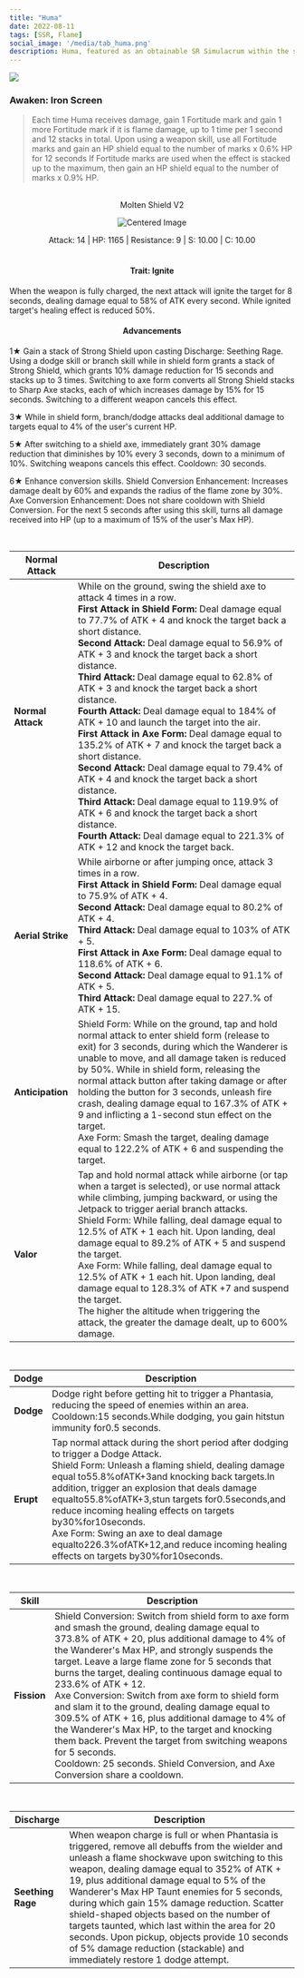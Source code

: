 ```yaml
---
title: "Huma"
date: 2022-08-11
tags: [SSR, Flame]
social_image: '/media/tab_huma.png'
description: Huma, featured as an obtainable SR Simulacrum within the simulacrum system, associated with the weapon Molten Shield V2.
---
```


![](https://i.postimg.cc/zXz0pFqp/Simulacrum-Huma-Awaken.webp)

### Awaken: Iron Screen
> Each time Huma receives damage, gain 1 Fortitude mark and gain 1 more Fortitude mark if it is flame damage, up to 1 time per 1 second and 12 stacks in total. Upon using a weapon skill, use all Fortitude marks and gain an HP shield equal to the number of marks x 0.6% HP for 12 seconds If Fortitude marks are used when the effect is stacked up to the maximum, then gain an HP shield equal to the number of marks x 0.9% HP.

</br> 

<center>
Molten Shield V2
</center>

<p align="center">
<img src="https://i.postimg.cc/Y2J1VNNQ/Icon-Weapon-Molten-Shield-V2.webp" alt="Centered Image">
</p>

<center>
Attack: 14 | HP: 1165 | Resistance: 9 | S: 10.00 | C: 10.00
</center>

</br>

<h4 style="text-align: center;">Trait: Ignite</h4>

When the weapon is fully charged, the next attack will ignite the target for 8 seconds, dealing damage equal to 58% of ATK every second. While ignited target's healing effect is reduced 50%.

<h4 style="text-align: center;"> Advancements </h4>


1★ Gain a stack of Strong Shield upon casting Discharge: Seething Rage. Using a dodge skill or branch skill while in shield form grants a stack of Strong Shield, which grants 10% damage reduction for 15 seconds and stacks up to 3 times. Switching to axe form converts all Strong Shield stacks to Sharp Axe stacks, each of which increases damage by 15% for 15 seconds. Switching to a different weapon cancels this effect.


3★ While in shield form, branch/dodge attacks deal additional damage to targets equal to 4% of the user's current HP.



5★ After switching to a shield axe, immediately grant 30% damage reduction that diminishes by 10% every 3 seconds, down to a minimum of 10%. Switching weapons cancels this effect. Cooldown: 30 seconds.

6★ Enhance conversion skills. Shield Conversion Enhancement: Increases damage dealt by 60% and expands the radius of the flame zone by 30%. Axe Conversion Enhancement: Does not share cooldown with Shield Conversion. For the next 5 seconds after using this skill, turns all damage received into HP (up to a maximum of 15% of the user's Max HP).

</br>

| Normal Attack | Description |
| --- | --- |
| **Normal Attack** | While on the ground, swing the shield axe to attack 4 times in a row. </br> **First Attack in Shield Form:** Deal damage equal to 77.7% of ATK + 4 and knock the target back a short distance. </br> **Second Attack:** Deal damage equal to 56.9% of ATK + 3 and knock the target back a short distance. </br> **Third Attack:** Deal damage equal to 62.8% of ATK + 3 and knock the target back a short distance. </br> **Fourth Attack:** Deal damage equal to 184% of ATK + 10 and launch the target into the air. </br> **First Attack in Axe Form:** Deal damage equal to 135.2% of ATK + 7 and knock the target back a short distance. </br> **Second Attack:** Deal damage equal to 79.4% of ATK + 4 and knock the target back a short distance. </br> **Third Attack:** Deal damage equal to 119.9% of ATK + 6 and knock the target back a short distance. </br> **Fourth Attack:** Deal damage equal to 221.3% of ATK + 12 and knock the target back.
| **Aerial Strike** | While airborne or after jumping once, attack 3 times in a row. </br> **First Attack in Shield Form:** Deal damage equal to 75.9% of ATK + 4. </br> **Second Attack:** Deal damage equal to 80.2% of ATK + 4. </br> **Third Attack:** Deal damage equal to 103% of ATK + 5. </br> **First Attack in Axe Form:** Deal damage equal to 118.6% of ATK + 6. </br> **Second Attack:** Deal damage equal to 91.1% of ATK + 5. </br> **Third Attack:** Deal damage equal to 227.% of ATK + 15.
| **Anticipation** | Shield Form: While on the ground, tap and hold normal attack to enter shield form (release to exit) for 3 seconds, during which the Wanderer is unable to move, and all damage taken is reduced by 50%. While in shield form, releasing the normal attack button after taking damage or after holding the button for 3 seconds, unleash fire crash, dealing damage equal to 167.3% of ATK + 9 and inflicting a 1-second stun effect on the target.<br>Axe Form: Smash the target, dealing damage equal to 122.2% of ATK + 6 and suspending the target.
| **Valor** | Tap and hold normal attack while airborne (or tap when a target is selected), or use normal attack while climbing, jumping backward, or using the Jetpack to trigger aerial branch attacks.<br>Shield Form: While falling, deal damage equal to 12.5% of ATK + 1 each hit. Upon landing, deal damage equal to 89.2% of ATK + 5 and suspend the target.<br>Axe Form: While falling, deal damage equal to 12.5% of ATK + 1 each hit. Upon landing, deal damage equal to 128.3% of ATK +7 and suspend the target.<br>The higher the altitude when triggering the attack, the greater the damage dealt, up to 600% damage.

</br>

| Dodge | Description |
| --- | --- |
| **Dodge** | Dodge right before getting hit to trigger a Phantasia, reducing the speed of enemies within an area. Cooldown:15 seconds.While dodging, you gain hitstun immunity for0.5 seconds.
| **Erupt** | Tap normal attack during the short period after dodging to trigger a Dodge Attack.<br>Shield Form: Unleash a flaming shield, dealing damage equal to55.8%ofATK+3and knocking back targets.In addition, trigger an explosion that deals damage equalto55.8%ofATK+3,stun targets for0.5seconds,and reduce incoming healing effects on targets by30%for10seconds.<br>Axe Form: Swing an axe to deal damage equalto226.3%ofATK+12,and reduce incoming healing effects on targets by30%for10seconds.



</br>

| Skill | Description |
| --- | --- |
| **Fission** | Shield Conversion: Switch from shield form to axe form and smash the ground, dealing damage equal to 373.8% of ATK + 20, plus additional damage to 4% of the Wanderer's Max HP, and strongly suspends the target. Leave a large flame zone for 5 seconds that burns the target, dealing continuous damage equal to 233.6% of ATK + 12.<br>Axe Conversion: Switch from axe form to shield form and slam it to the ground, dealing damage equal to 309.5% of ATK + 16, plus additional damage to 4% of the Wanderer's Max HP, to the target and knocking them back. Prevent the target from switching weapons for 5 seconds.<br>Cooldown: 25 seconds. Shield Conversion, and Axe Conversion share a cooldown.

</br>

| Discharge | Description |
| --- | --- |
| **Seething Rage** | When weapon charge is full or when Phantasia is triggered, remove all debuffs from the wielder and unleash a flame shockwave upon switching to this weapon, dealing damage equal to 352% of ATK + 19, plus additional damage equal to 5% of the Wanderer's Max HP Taunt enemies for 5 seconds, during which gain 15% damage reduction. Scatter shield-shaped objects based on the number of targets taunted, which last within the area for 20 seconds. Upon pickup, objects provide 10 seconds of 5% damage reduction (stackable) and immediately restore 1 dodge attempt.
